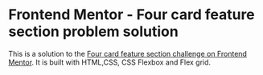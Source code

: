 # Frontend Mentor - Four card feature section problem solution

This is a solution to the [Four card feature section challenge on Frontend Mentor](https://www.frontendmentor.io/challenges/product-preview-card-component-GO7UmttRfa). It is built with HTML,CSS, CSS Flexbox and Flex grid.
